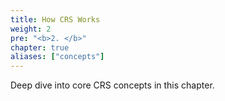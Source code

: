 ```yaml
---
title: How CRS Works
weight: 2
pre: "<b>2. </b>"
chapter: true
aliases: ["concepts"]
---
```


Deep dive into core CRS concepts in this chapter.
